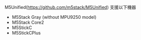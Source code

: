 M5Unified(https://github.com/m5stack/M5Unified) 支援以下機器

 * M5Stack Gray (without MPU9250 model)
 * M5Stack Core2
 * M5StickC
 * M5StickCPlus